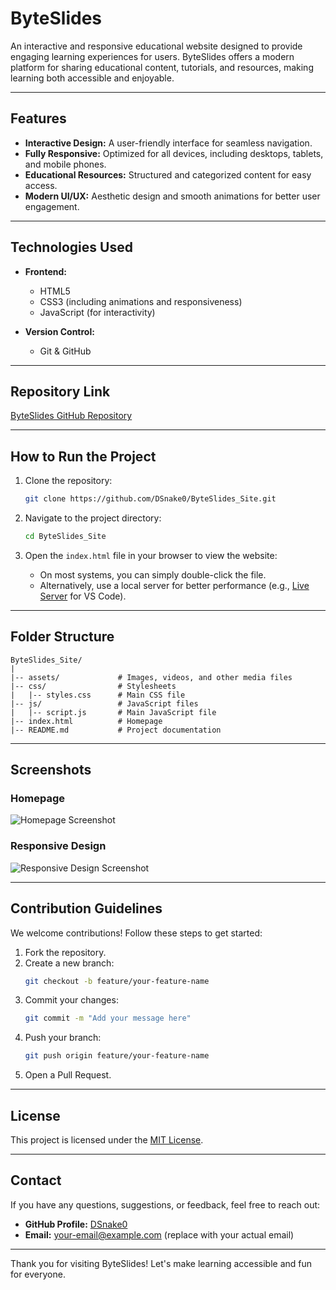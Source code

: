 # ByteSlides

An interactive and responsive educational website designed to provide engaging learning experiences for users. ByteSlides offers a modern platform for sharing educational content, tutorials, and resources, making learning both accessible and enjoyable.

---

## Features

- **Interactive Design:** A user-friendly interface for seamless navigation.
- **Fully Responsive:** Optimized for all devices, including desktops, tablets, and mobile phones.
- **Educational Resources:** Structured and categorized content for easy access.
- **Modern UI/UX:** Aesthetic design and smooth animations for better user engagement.

---

## Technologies Used

- **Frontend:**
  - HTML5
  - CSS3 (including animations and responsiveness)
  - JavaScript (for interactivity)

- **Version Control:**
  - Git & GitHub

---

## Repository Link

[ByteSlides GitHub Repository](https://github.com/DSnake0/ByteSlides_Site.git)

---

## How to Run the Project

1. Clone the repository:
   ```bash
   git clone https://github.com/DSnake0/ByteSlides_Site.git
   ```

2. Navigate to the project directory:
   ```bash
   cd ByteSlides_Site
   ```

3. Open the `index.html` file in your browser to view the website:
   - On most systems, you can simply double-click the file.
   - Alternatively, use a local server for better performance (e.g., [Live Server](https://marketplace.visualstudio.com/items?itemName=ritwickdey.LiveServer) for VS Code).

---

## Folder Structure

```
ByteSlides_Site/
|
|-- assets/             # Images, videos, and other media files
|-- css/                # Stylesheets
|   |-- styles.css      # Main CSS file
|-- js/                 # JavaScript files
|   |-- script.js       # Main JavaScript file
|-- index.html          # Homepage
|-- README.md           # Project documentation
```

---

## Screenshots

### Homepage
![Homepage Screenshot](https://via.placeholder.com/800x400.png?text=Screenshot+coming+soon)

### Responsive Design
![Responsive Design Screenshot](https://via.placeholder.com/800x400.png?text=Screenshot+coming+soon)

---

## Contribution Guidelines

We welcome contributions! Follow these steps to get started:

1. Fork the repository.
2. Create a new branch:
   ```bash
   git checkout -b feature/your-feature-name
   ```
3. Commit your changes:
   ```bash
   git commit -m "Add your message here"
   ```
4. Push your branch:
   ```bash
   git push origin feature/your-feature-name
   ```
5. Open a Pull Request.

---

## License

This project is licensed under the [MIT License](LICENSE).

---

## Contact

If you have any questions, suggestions, or feedback, feel free to reach out:

- **GitHub Profile:** [DSnake0](https://github.com/DSnake0)
- **Email:** your-email@example.com (replace with your actual email)

---

Thank you for visiting ByteSlides! Let's make learning accessible and fun for everyone.

